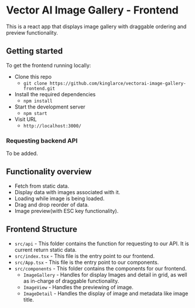 # Vector AI Image Gallery - Frontend

This is a react app that displays image gallery with draggable ordering and preview functionality.

## Getting started

To get the frontend running locally:

- Clone this repo
  - `git clone https://github.com/kinglarce/vectorai-image-gallery-frontend.git`
- Install the required dependencies
  - `npm install`
- Start the development server
  - `npm start`
- Visit URL
  - `http://localhost:3000/`

### Requesting backend API

To be added.

## Functionality overview

- Fetch from static data.
- Display data with images associated with it.
- Loading while image is being loaded.
- Drag and drop reorder of data.
- Image preview(with ESC key functionality).

## Frontend Structure

- `src/api` - This folder contains the function for requesting to our API. It is current return static data.
- `src/index.tsx` - This file is the entry point to our frontend.
- `src/App.tsx` - This file is the entry point to our components.
- `src/components` - This folder contains the components for our frontend.
  - `ImageGallery` - Handles for display Images and detail in grid, as well as in-charge of draggable functionality.
  - `ImageView` - Handles the previewing of image.
  - `ImageDetail` - Handles the display of image and metadata like image title.

<br />